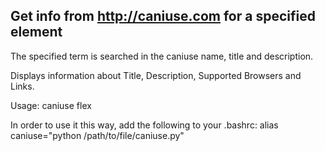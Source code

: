 Get info from http://caniuse.com for a specified element
--------------------------------------------------------

The specified term is searched in the caniuse name, title
and description.

Displays information about Title, Description, Supported
Browsers and Links.

Usage:
    caniuse flex

In order to use it this way, add the following to your .bashrc:
alias caniuse="python /path/to/file/caniuse.py"
